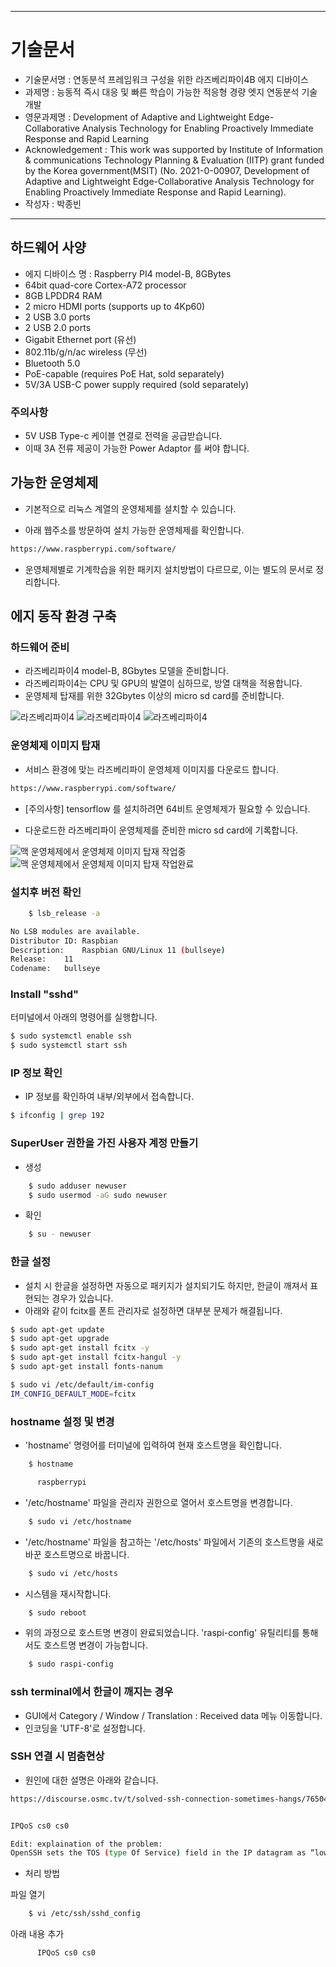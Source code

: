 -----------------------------------------------------
# 기술문서 
 - 기술문서명 : 연동분석 프레임워크 구성을 위한 라즈베리파이4B 에지 디바이스
 - 과제명 : 능동적 즉시 대응 및 빠른 학습이 가능한 적응형 경량 엣지 연동분석 기술개발
 - 영문과제명 : Development of Adaptive and Lightweight Edge-Collaborative Analysis Technology for Enabling Proactively Immediate Response and Rapid Learning
 - Acknowledgement : This work was supported by Institute of Information & communications Technology Planning & Evaluation (IITP) grant funded by the Korea government(MSIT) (No. 2021-0-00907, Development of Adaptive and Lightweight Edge-Collaborative Analysis Technology for Enabling Proactively Immediate Response and Rapid Learning).
 - 작성자 : 박종빈
-----------------------------------------------------



## 하드웨어 사양

- 에지 디바이스 명 : Raspberry PI4 model-B, 8GBytes 
- 64bit quad-core Cortex-A72 processor
- 8GB LPDDR4 RAM
- 2 micro HDMI ports (supports up to 4Kp60)
- 2 USB 3.0 ports
- 2 USB 2.0 ports
- Gigabit Ethernet port (유선)
- 802.11b/g/n/ac wireless (무선)
- Bluetooth 5.0
- PoE-capable (requires PoE Hat, sold separately)
- 5V/3A USB-C power supply required (sold separately)

### 주의사항

- 5V USB Type-c 케이블 연결로 전력을 공급받습니다. 
- 이때 3A 전류 제공이 가능한 Power Adaptor 를 써야 합니다.

## 가능한 운영체제

- 기본적으로 리눅스 계열의 운영체제를 설치할 수 있습니다.

- 아래 웹주소를 방문하여 설치 가능한 운영체제를 확인합니다.

```bash
https://www.raspberrypi.com/software/
```

- 운영체제별로 기계학습을 위한 패키지 설치방법이 다르므로, 이는 별도의 문서로 정리합니다.

## 에지 동작 환경 구축

### 하드웨어 준비

- 라즈베리파이4 model-B, 8Gbytes 모델을 준비합니다.
- 라즈베리파이4는 CPU 및 GPU의 발열이 심하므로, 방열 대책을 적용합니다.
- 운영체제 탑재를 위한 32Gbytes 이상의 micro sd card를 준비합니다.

![라즈베리파이4](img4doc/rpi01.jpg)
![라즈베리파이4](img4doc/rpi02.jpg)
![라즈베리파이4](img4doc/rpi03.jpg)


### 운영체제 이미지 탑재

- 서비스 환경에 맞는 라즈베리파이 운영체제 이미지를 다운로드 합니다. 

```bash
https://www.raspberrypi.com/software/
```

- [주의사항] tensorflow 를 설치하려면 64비트 운영체제가 필요할 수 있습니다.

- 다운로드한 라즈베리파이 운영체제를 준비한 micro sd card에 기록합니다.

![맥 운영체제에서 운영체제 이미지 탑재 작업중](img4doc/imager01.png)
![맥 운영체제에서 운영체제 이미지 탑재 작업완료](img4doc/imager02.png)


### 설치후 버전 확인 

```bash
    $ lsb_release -a
```

```bash
No LSB modules are available.
Distributor ID:	Raspbian
Description:	Raspbian GNU/Linux 11 (bullseye)
Release:	11
Codename:	bullseye
```

### Install "sshd"

터미널에서 아래의 명령어를 실행합니다.

```bash
$ sudo systemctl enable ssh
$ sudo systemctl start ssh
```

### IP 정보 확인

- IP 정보를 확인하여 내부/외부에서 접속합니다.

```bash
$ ifconfig | grep 192
```

### SuperUser 권한을 가진 사용자 계정 만들기

- 생성 

```bash
    $ sudo adduser newuser
    $ sudo usermod -aG sudo newuser
```

- 확인

```bash
    $ su - newuser
```

### 한글 설정

- 설치 시 한글을 설정하면 자동으로 패키지가 설치되기도 하지만, 한글이 깨져서 표현되는 경우가 있습니다.
- 아래와 같이 fcitx를 폰트 관리자로 설정하면 대부분 문제가 해결됩니다.

```bash
$ sudo apt-get update
$ sudo apt-get upgrade
$ sudo apt-get install fcitx -y
$ sudo apt-get install fcitx-hangul -y
$ sudo apt-get install fonts-nanum

$ sudo vi /etc/default/im-config
IM_CONFIG_DEFAULT_MODE=fcitx
```



### hostname 설정 및 변경 

- 'hostname' 명령어를 터미널에 입력하여 현재 호스트명을 확인합니다.

```bash
    $ hostname

      raspberrypi
```

- '/etc/hostname' 파일을 관리자 권한으로 열어서 호스트명을 변경합니다. 

```bash
    $ sudo vi /etc/hostname
```


- '/etc/hostname' 파일을 참고하는 '/etc/hosts' 파일에서 기존의 호스트명을 새로 바꾼 호스트명으로 바꿉니다. 

```bash
    $ sudo vi /etc/hosts
```


- 시스템을 재시작합니다.

```bash
    $ sudo reboot
```

- 위의 과정으로 호스트명 변경이 완료되었습니다. 'raspi-config' 유틸리티를 통해서도 호스트명 변경이 가능합니다.

```bash
    $ sudo raspi-config
```




### ssh terminal에서 한글이 깨지는 경우

- GUI에서 Category / Window / Translation : Received data 메뉴 이동합니다.
- 인코딩을 'UTF-8'로 설정합니다.


### SSH 연결 시 멈춤현상

- 원인에 대한 설명은 아래와 같습니다.

```bash
https://discourse.osmc.tv/t/solved-ssh-connection-sometimes-hangs/76504/5


IPQoS cs0 cs0

Edit: explaination of the problem:
OpenSSH sets the TOS (type Of Service) field in the IP datagram as “lowdelay” for interactive sessions and “throughput” for non-interactive sessions. My router doesn’t handle properly those settings, so I changed them in Cs0, Cs0 (aka 0x00, 0x00) <==> (best effort, best effort) and solved the instability/freeze SSH issues.
```

- 처리 방법 

파일 열기 

```bash
    $ vi /etc/ssh/sshd_config
```

아래 내용 추가

```bash
      IPQoS cs0 cs0
```
